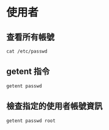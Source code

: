 # 使用者

## 查看所有帳號
```
cat /etc/passwd
```

## getent 指令
```
getent passwd
```


## 檢查指定的使用者帳號資訊
```
getent passwd root
```
